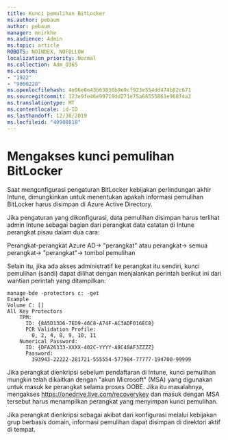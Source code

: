 ```yaml
---
title: Kunci pemulihan BitLocker
ms.author: pebaum
author: pebaum
manager: mnirkhe
ms.audience: Admin
ms.topic: article
ROBOTS: NOINDEX, NOFOLLOW
localization_priority: Normal
ms.collection: Adm_O365
ms.custom:
- "1922"
- "9000220"
ms.openlocfilehash: 4e06e0e43b63836b9e9cf923e554dd474b82c671
ms.sourcegitcommit: 123e9fe46e99719dd271e75a66555861e968f4a2
ms.translationtype: MT
ms.contentlocale: id-ID
ms.lasthandoff: 12/30/2019
ms.locfileid: "40908818"
---
```

# <a name="accessing-bitlocker-recovery-keys"></a>Mengakses kunci pemulihan BitLocker

Saat mengonfigurasi pengaturan BitLocker kebijakan perlindungan akhir Intune, dimungkinkan untuk menentukan apakah informasi pemulihan BitLocker harus disimpan di Azure Active Directory.

Jika pengaturan yang dikonfigurasi, data pemulihan disimpan harus terlihat admin Intune sebagai bagian dari perangkat data catatan di Intune perangkat pisau dalam dua cara:

Perangkat-perangkat Azure AD-> "perangkat" atau perangkat-> semua perangkat-> "perangkat"-> tombol pemulihan

Selain itu, jika ada akses administratif ke perangkat itu sendiri, kunci pemulihan (sandi) dapat dilihat dengan menjalankan perintah berikut ini dari wantian perintah yang ditampilkan:

```
manage-bde -protectors c: -get
Example
Volume C: []
All Key Protectors
    TPM:
      ID: {8A5D13D6-7ED9-46C8-A74F-AC3ADF016EC8}
      PCR Validation Profile:
        0, 2, 4, 8, 9, 10, 11
    Numerical Password:
      ID: {DFA26333-XXXX-402C-YYYY-A8C40AF3ZZZZ}
      Password:
        393943-22222-281721-555554-577984-77777-194700-99999
```
Jika perangkat dienkripsi sebelum pendaftaran di Intune, kunci pemulihan mungkin telah dikaitkan dengan "akun Microsoft" (MSA) yang digunakan untuk masuk ke perangkat selama proses OOBE. Jika itu masalahnya, mengakses https://onedrive.live.com/recoverykey dan masuk dengan MSA tersebut harus menampilkan perangkat yang menyimpan kunci pemulihan.
 
Jika perangkat dienkripsi sebagai akibat dari konfigurasi melalui kebijakan grup berbasis domain, informasi pemulihan dapat disimpan di direktori aktif di tempat.
 

